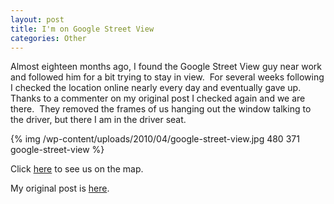 ```yaml
--- 
layout: post
title: I'm on Google Street View
categories: Other
---
```

Almost eighteen months ago, I found the Google Street View guy near work and followed him for a bit trying to stay in view.  For several weeks following I checked the location online nearly every day and eventually gave up.  Thanks to a commenter on my original post I checked again and we are there.  They removed the frames of us hanging out the window talking to the driver, but there I am in the driver seat.

{% img /wp-content/uploads/2010/04/google-street-view.jpg 480 371 google-street-view %}

Click <a href="http://local.google.com/?ie=UTF8&amp;ll=33.931361,-84.337342&amp;spn=0,0.021973&amp;z=16&amp;layer=c&amp;cbll=33.931274,-84.337338&amp;panoid=vlMcaMbCrpgMsIM3Psm1SA&amp;cbp=12,263.04,,0,21.7">here</a> to see us on the map.

My original post is <a href="../2008/08/16/im-going-to-be-on-google-street-view-i-hope/">here</a>.
